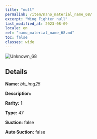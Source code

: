 ```yaml
---
title: "null"
permalink: /item/nano_material_name_68/
excerpt: "Wing Fighter null"
last_modified_at: 2023-08-09
locale: en
ref: "nano_material_name_68.md"
toc: false
classes: wide
---
```



 ![Unknown_68](/images/item/bh_img25_p.png)



## Details

 **Name:** *bh_img25* 

 **Description:** 

 **Rarity:** 1 

 **Type:** 47 

 **Suction:** false 

 **Auto Suction:** false 


